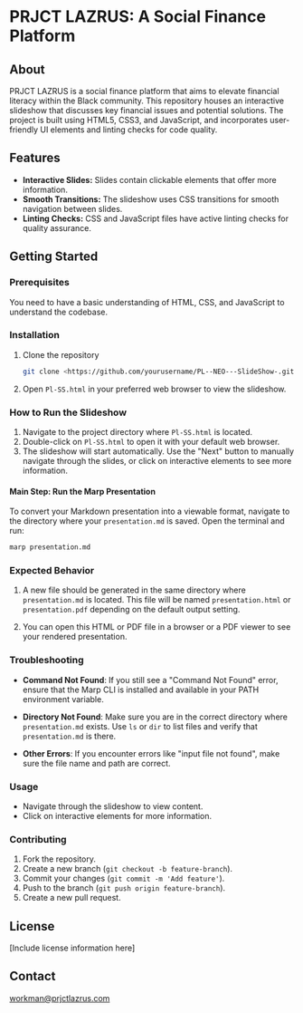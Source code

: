 # PRJCT LAZRUS: A Social Finance Platform

## About

PRJCT LAZRUS is a social finance platform that aims to elevate financial literacy within the Black community. This repository houses an interactive slideshow that discusses key financial issues and potential solutions. The project is built using HTML5, CSS3, and JavaScript, and incorporates user-friendly UI elements and linting checks for code quality.

## Features

- **Interactive Slides:** Slides contain clickable elements that offer more information.
- **Smooth Transitions:** The slideshow uses CSS transitions for smooth navigation between slides.
- **Linting Checks:** CSS and JavaScript files have active linting checks for quality assurance.

## Getting Started

### Prerequisites

You need to have a basic understanding of HTML, CSS, and JavaScript to understand the codebase.

### Installation

1. Clone the repository

   ```bash
   git clone <https://github.com/yourusername/PL--NEO---SlideShow-.git>
   ```

2. Open `Pl-SS.html` in your preferred web browser to view the slideshow.

### How to Run the Slideshow

1. Navigate to the project directory where `Pl-SS.html` is located.
2. Double-click on `Pl-SS.html` to open it with your default web browser.
3. The slideshow will start automatically. Use the "Next" button to manually navigate through the slides, or click on interactive elements to see more information.

#### Main Step: Run the Marp Presentation

To convert your Markdown presentation into a viewable format, navigate to the directory where your `presentation.md` is saved. Open the terminal and run:

```bash
marp presentation.md
```

### Expected Behavior

1. A new file should be generated in the same directory where `presentation.md` is located. This file will be named `presentation.html` or `presentation.pdf` depending on the default output setting.

2. You can open this HTML or PDF file in a browser or a PDF viewer to see your rendered presentation.

### Troubleshooting

- **Command Not Found**: If you still see a "Command Not Found" error, ensure that the Marp CLI is installed and available in your PATH environment variable.

- **Directory Not Found**: Make sure you are in the correct directory where `presentation.md` exists. Use `ls` or `dir` to list files and verify that `presentation.md` is there.

- **Other Errors**: If you encounter errors like "input file not found", make sure the file name and path are correct.

### Usage

- Navigate through the slideshow to view content.
- Click on interactive elements for more information.

### Contributing

1. Fork the repository.
2. Create a new branch (`git checkout -b feature-branch`).
3. Commit your changes (`git commit -m 'Add feature'`).
4. Push to the branch (`git push origin feature-branch`).
5. Create a new pull request.

## License

[Include license information here]

## Contact

workman@prjctlazrus.com
